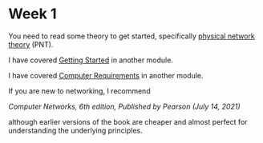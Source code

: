# Week 1

You need to read some theory to get started, specifically [physical network theory](https://johnoraw-education.gitbook.io/networking/pnt) (PNT).&#x20;

I have covered [Getting Started](https://johnoraw-education.gitbook.io/iac/getting-started) in another module.&#x20;

I have covered [Computer Requirements](https://johnoraw-education.gitbook.io/iac/readme/week-1) in another module.

If you are new to networking, I recommend&#x20;

_Computer Networks, 6th edition, Published by Pearson (July 14, 2021)_

although earlier versions of the book are cheaper and almost perfect for understanding the underlying principles.&#x20;
